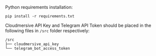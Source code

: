 Python requirements installation:
```
pip install -r requirements.txt
```

Cloudmersive API Key and Telegram API Token should be placed in the following files in `/src` folder respectively:
```
/src
├── cloudmersive_api_key
└── telegram_bot_access_token
```
